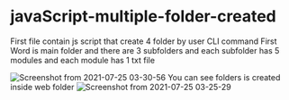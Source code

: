 # javaScript-multiple-folder-created
First file contain js script that create 4 folder by user CLI command 
First Word is main folder and there are 3 subfolders and each subfolder has 5 modules and each module has 1 txt file

![Screenshot from 2021-07-25 03-30-56](https://user-images.githubusercontent.com/56231634/126881988-a8919e80-8e22-465e-93d3-3ea0057959b4.png)
You can see folders is created inside web folder
![Screenshot from 2021-07-25 03-25-29](https://user-images.githubusercontent.com/56231634/126881930-1753d3eb-e627-47d4-a896-2337849c271e.png)

